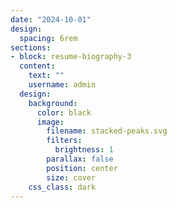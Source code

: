 ```yaml
---
date: "2024-10-01"
design:
  spacing: 6rem
sections:
- block: resume-biography-3
  content:
    text: ""
    username: admin
  design:
    background:
      color: black
      image:
        filename: stacked-peaks.svg
        filters:
          brightness: 1
        parallax: false
        position: center
        size: cover
    css_class: dark
---
```

